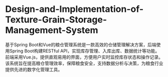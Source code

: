 # Design-and-Implementation-of-Texture-Grain-Storage-Management-System
基于Spring Boot和Vue的粮仓管理系统是一款高效的仓储管理解决方案，后端使用Spring Boot构建RESTful API，实现库存管理、入库出库、数据统计等功能。前端采用Vue.js，提供直观易用的界面，方便用户实时监控库存状态和操作记录。该系统旨在提高粮仓管理效率，保障粮食安全，支持数据分析与决策，为粮食行业提供先进的数字化管理工具。
